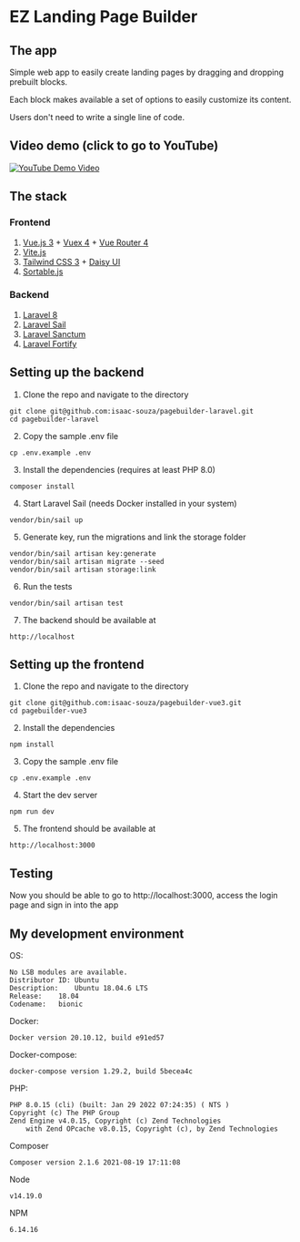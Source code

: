# EZ Landing Page Builder

## The app

Simple web app to easily create landing pages by dragging and dropping prebuilt blocks.

Each block makes available a set of options to easily customize its content.

Users don't need to write a single line of code.

## Video demo (click to go to YouTube)

[![YouTube Demo Video](https://img.youtube.com/vi/4MfJ4UAkQjg/0.jpg)](https://www.youtube.com/watch?v=4MfJ4UAkQjg)

## The stack

### Frontend

1. [Vue.js 3](https://v3.vuejs.org/) + [Vuex 4](https://vuex.vuejs.org/) + [Vue Router 4](https://router.vuejs.org/)
2. [Vite.js](https://vitejs.dev/)
3. [Tailwind CSS 3](https://tailwindcss.com/) + [Daisy UI](https://daisyui.com/)
5. [Sortable.js](https://github.com/SortableJS/vue.draggable.next)

### Backend

1. [Laravel 8](https://laravel.com/docs/8.x)
2. [Laravel Sail](https://laravel.com/docs/8.x/sail)
3. [Laravel Sanctum](https://laravel.com/docs/8.x/sanctum)
4. [Laravel Fortify](https://laravel.com/docs/8.x/fortify)

## Setting up the backend

1. Clone the repo and navigate to the directory
```
git clone git@github.com:isaac-souza/pagebuilder-laravel.git
cd pagebuilder-laravel
```
2. Copy the sample .env file
```
cp .env.example .env
```
3. Install the dependencies (requires at least PHP 8.0)
```
composer install
```
4. Start Laravel Sail (needs Docker installed in your system)
```
vendor/bin/sail up
```
5. Generate key, run the migrations and link the storage folder
```
vendor/bin/sail artisan key:generate
vendor/bin/sail artisan migrate --seed
vendor/bin/sail artisan storage:link
```
6. Run the tests
```
vendor/bin/sail artisan test
```
7. The backend should be available at
```
http://localhost
```

## Setting up the frontend

1. Clone the repo and navigate to the directory
```
git clone git@github.com:isaac-souza/pagebuilder-vue3.git
cd pagebuilder-vue3
```
2. Install the dependencies
```
npm install
```
3. Copy the sample .env file
```
cp .env.example .env
```
4. Start the dev server
```
npm run dev
```
5. The frontend should be available at
```
http://localhost:3000
```

## Testing

Now you should be able to go to http://localhost:3000, access the login page and sign in into the app

## My development environment

OS:
```
No LSB modules are available.
Distributor ID:	Ubuntu
Description:	Ubuntu 18.04.6 LTS
Release:	18.04
Codename:	bionic
```

Docker: 
```
Docker version 20.10.12, build e91ed57
```

Docker-compose:
```
docker-compose version 1.29.2, build 5becea4c
```

PHP:
```
PHP 8.0.15 (cli) (built: Jan 29 2022 07:24:35) ( NTS )
Copyright (c) The PHP Group
Zend Engine v4.0.15, Copyright (c) Zend Technologies
    with Zend OPcache v8.0.15, Copyright (c), by Zend Technologies
```
Composer
```
Composer version 2.1.6 2021-08-19 17:11:08
```
Node
```
v14.19.0
```
NPM
```
6.14.16
```